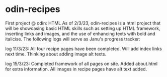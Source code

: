 # odin-recipes
First project @ odin: HTML
As of 2/3/23, odin-recipes is a html project that will be showcasing basic HTML skills such as setting up HTML framework, inserting links and images, and the use of enhancing texts with bold and italicise. The following logs will serve as Janu's progress tracker:

log 11/3/23: All four recipe pages have been completed. Will add index links next time. Thinking about adding image alt texts.

log 15/3/23: Completed framework of all pages on site. Added about.html for extra information. All images in recipe pages have alt text added.
